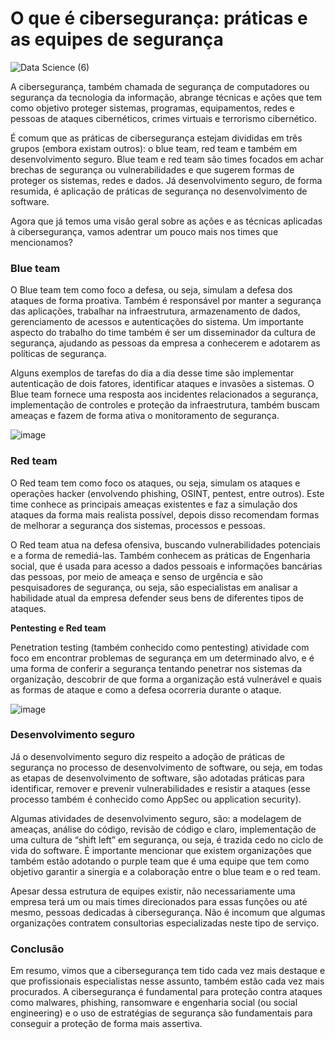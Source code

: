 # O que é cibersegurança: práticas e as equipes de segurança

![Data Science (6)](https://user-images.githubusercontent.com/98756562/192003644-6a2cfa37-335b-44fe-b5d2-6cb964f88229.png)

A cibersegurança, também chamada de segurança de computadores ou segurança da tecnologia da informação, abrange técnicas e ações que tem como objetivo proteger sistemas, programas, equipamentos, redes e pessoas de ataques cibernéticos, crimes virtuais e terrorismo cibernético.

É comum que as práticas de cibersegurança estejam divididas em três grupos (embora existam outros): o blue team, red team e também em desenvolvimento seguro. Blue team e red team são times focados em achar brechas de segurança ou vulnerabilidades e que sugerem formas de proteger os sistemas, redes e dados. Já desenvolvimento seguro, de forma resumida, é aplicação de práticas de segurança no desenvolvimento de software.

Agora que já temos uma visão geral sobre as ações e as técnicas aplicadas à cibersegurança, vamos adentrar um pouco mais nos times que mencionamos?

### Blue team
O Blue team tem como foco a defesa, ou seja, simulam a defesa dos ataques de forma proativa. Também é responsável por manter a segurança das aplicações, trabalhar na infraestrutura, armazenamento de dados, gerenciamento de acessos e autenticações do sistema. Um importante aspecto do trabalho do time também é ser um disseminador da cultura de segurança, ajudando as pessoas da empresa a conhecerem e adotarem as políticas de segurança.

Alguns exemplos de tarefas do dia a dia desse time são implementar autenticação de dois fatores, identificar ataques e invasões a sistemas. O Blue team fornece uma resposta aos incidentes relacionados a segurança, implementação de controles e proteção da infraestrutura, também buscam ameaças e fazem de forma ativa o monitoramento de segurança.

![image](https://user-images.githubusercontent.com/98756562/192004982-7a4a793a-1003-4e81-9003-4fa1e203bad6.png)

### Red team

O Red team tem como foco os ataques, ou seja, simulam os ataques e operações hacker (envolvendo phishing, OSINT, pentest, entre outros). Este time conhece as principais ameaças existentes e faz a simulação dos ataques da forma mais realista possível, depois disso recomendam formas de melhorar a segurança dos sistemas, processos e pessoas.

O Red team atua na defesa ofensiva, buscando vulnerabilidades potenciais e a forma de remediá-las. Também conhecem as práticas de Engenharia social, que é usada para acesso a dados pessoais e informações bancárias das pessoas, por meio de ameaça e senso de urgência e são pesquisadores de segurança, ou seja, são especialistas em analisar a habilidade atual da empresa defender seus bens de diferentes tipos de ataques.

**Pentesting e Red team**

Penetration testing (também conhecido como pentesting) atividade com foco em encontrar problemas de segurança em um determinado alvo, e é uma forma de conferir a segurança tentando penetrar nos sistemas da organização, descobrir de que forma a organização está vulnerável e quais as formas de ataque e como a defesa ocorreria durante o ataque.

![image](https://user-images.githubusercontent.com/98756562/192014108-d95c7fa9-44b4-489a-89e7-25e6b21a3cda.png)

### Desenvolvimento seguro
Já o desenvolvimento seguro diz respeito a adoção de práticas de segurança no processo de desenvolvimento de software, ou seja, em todas as etapas de desenvolvimento de software, são adotadas práticas para identificar, remover e prevenir vulnerabilidades e resistir a ataques (esse processo também é conhecido como AppSec ou application security).

Algumas atividades de desenvolvimento seguro, são: a modelagem de ameaças, análise do código, revisão de código e claro, implementação de uma cultura de “shift left” em segurança, ou seja, é trazida cedo no ciclo de vida do software. É importante mencionar que existem organizações que também estão adotando o purple team que é uma equipe que tem como objetivo garantir a sinergia e a colaboração entre o blue team e o red team.

Apesar dessa estrutura de equipes existir, não necessariamente uma empresa terá um ou mais times direcionados para essas funções ou até mesmo, pessoas dedicadas à cibersegurança. Não é incomum que algumas organizações contratem consultorias especializadas neste tipo de serviço.

### Conclusão
Em resumo, vimos que a cibersegurança tem tido cada vez mais destaque e que profissionais especialistas nesse assunto, também estão cada vez mais procurados. A cibersegurança é fundamental para proteção contra ataques como malwares, phishing, ransomware e engenharia social (ou social engineering) e o uso de estratégias de segurança são fundamentais para conseguir a proteção de forma mais assertiva.
